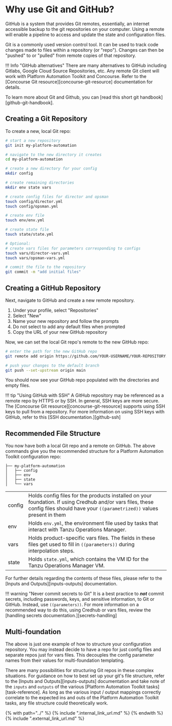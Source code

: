 # Why use Git and GitHub?

GitHub is a system that provides Git remotes,
essentially, an internet accessible backup to the git repositories on your computer.
Using a remote will enable a pipeline
to access and update the state and configuration files.

Git is a commonly used version control tool.
It can be used to track code changes made to files within a repository (or "repo").
Changes can then be "pushed" to or "pulled" from remote copies of that repository.

!!! Info "GitHub alternatives"
    There are many alternatives to GitHub including
    Gitlabs, Google Cloud Source Repositories, etc.
    Any remote Git client will work with Platform Automation Toolkit and Concourse.
    Refer to the [Concourse Git resource][concourse-git-resource] documentation for details.

To learn more about Git and Github,
you can [read this short git handbook][github-git-handbook].

## Creating a Git Repository

To create a new, local Git repo:

```bash
# start a new repository
git init my-platform-automation

# navigate to the new directory it creates
cd my-platform-automation

# create a new directory for your config
mkdir config

# create remaining directories
mkdir env state vars

# create config files for director and opsman
touch config/director.yml
touch config/opsman.yml

# create env file
touch env/env.yml

# create state file
touch state/state.yml

# Optional:
# create vars files for parameters corresponding to configs
touch vars/director-vars.yml
touch vars/opsman-vars.yml

# commit the file to the repository
git commit -m "add initial files"
```

## Creating a GitHub Repository

Next, navigate to GitHub and create a new remote repository.

1. Under your profile, select "Repositories"
1. Select "New"
1. Name your new repository and follow the prompts
1. Do not select to add any default files when prompted
1. Copy the URL of your new GitHub repository

Now, we can set the local Git repo's
remote to the new GitHub repo:

```bash
# enter the path for the new GitHub repo
git remote add origin https://github.com/YOUR-USERNAME/YOUR-REPOSITORY.git

# push your changes to the default branch
git push --set-upstream origin main
```

You should now see your GitHub repo populated
with the directories and empty files.

!!! tip "Using GitHub with SSH"
    A GitHub repository may be referenced
    as a remote repo by HTTPS or by SSH.
    In general, SSH keys are more secure.
    The [Concourse Git resource][concourse-git-resource]
    supports using SSH keys to pull from a repository.
    For more information on using SSH keys with GitHub,
    refer to this [SSH documentation.][github-ssh]

## Recommended File Structure

You now have both a local Git repo and a remote on GitHub.
The above commands give you the recommended structure
for a Platform Automation Toolkit configuration repo:

```tree
├── my-platform-automation
│   ├── config
│   ├── env
│   ├── state
│   └── vars
```      

<table>
    <tr>
        <td>config</td>
        <td>
            Holds config files for the products installed on your foundation.
            If using Credhub and/or vars files,
            these config files should have your <code>((parametrized))</code> values present in them
        </td>
    </tr>
    <tr>
        <td>env</td>
        <td>
            Holds <code>env.yml</code>,
            the environment file used by tasks that interact with Tanzu Operations Manager.
        </td>
    </tr>
    <tr>
        <td>vars</td>
        <td>
          Holds product-specific vars files.
          The fields in these files get used to fill in
          <code>((parameters))</code> during interpolation steps.
        </td>
    </tr>
    <tr>
        <td>state</td>
        <td>
            Holds <code>state.yml</code>,
            which contains the VM ID for the Tanzu Operations Manager VM.
        </td>
    </tr>
</table>

For further details regarding the contents of these files,
please refer to the [Inputs and Outputs][inputs-outputs] documentation.

!!! warning "Never commit secrets to Git"
    It is a best practice to **_not_** commit secrets,
    including passwords, keys, and sensitive information,
    to Git or GitHub. Instead, use `((parameters))`.
    For more information on a recommended way to do this,
    using Credhub or vars files,
    review the [handling secrets documentation.][secrets-handling]

## Multi-foundation

The above is just one example of how to structure your configuration repository.
You may instead decide to have a repo for just config files and separate repos
just for vars files. This decouples the config parameter names from their values
for multi-foundation templating.

There are many possibilities for structuring Git repos in these complex situations.
For guidance on how to best set up your git's file structure,
refer to the [Inputs and Outputs][inputs-outputs] documentation
and take note of the `inputs` and `outputs` of the
various [Platform Automation Toolkit tasks][task-reference].
As long as the various input / output mappings correctly correlate
to the expected ins and outs of the Platform Automation Toolkit tasks,
any file structure could theoretically work.

{% with path="../" %}
    {% include ".internal_link_url.md" %}
{% endwith %}
{% include ".external_link_url.md" %}

